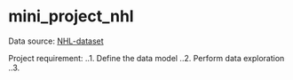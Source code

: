 # mini_project_nhl
Data source: [NHL-dataset](https://www.kaggle.com/martinellis/nhl-game-data)

Project requirement:
..1. Define the data model
..2. Perform data exploration
..3. 
